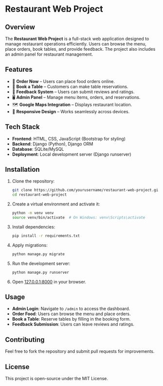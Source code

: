# Restaurant Web Project

## Overview
The **Restaurant Web Project** is a full-stack web application designed to manage restaurant operations efficiently. Users can browse the menu, place orders, book tables, and provide feedback. The project also includes an admin panel for restaurant management.

## Features
- 🛒 **Order Now** – Users can place food orders online.
- 📅 **Book a Table** – Customers can make table reservations.
- 📝 **Feedback System** – Users can submit reviews and ratings.
- 🖥️ **Admin Panel** – Manage menu items, orders, and reservations.
- 🗺️ **Google Maps Integration** – Displays restaurant location.
- 📱 **Responsive Design** – Works seamlessly across devices.

## Tech Stack
- **Frontend**: HTML, CSS, JavaScript (Bootstrap for styling)
- **Backend**: Django (Python), Django ORM
- **Database**: SQLite/MySQL
- **Deployment**: Local development server (Django runserver)

## Installation
1. Clone the repository:
   ```sh
   git clone https://github.com/yourusername/restaurant-web-project.git
   cd restaurant-web-project
   ```
2. Create a virtual environment and activate it:
   ```sh
   python -m venv venv
   source venv/bin/activate  # On Windows: venv\Scripts\activate
   ```
3. Install dependencies:
   ```sh
   pip install -r requirements.txt
   ```
4. Apply migrations:
   ```sh
   python manage.py migrate
   ```
5. Run the development server:
   ```sh
   python manage.py runserver
   ```
6. Open [127.0.0.1:8000](http://127.0.0.1:8000) in your browser.

## Usage
- **Admin Login**: Navigate to `/admin` to access the dashboard.
- **Order Food**: Users can browse the menu and place orders.
- **Book a Table**: Reserve tables by filling in the booking form.
- **Feedback Submission**: Users can leave reviews and ratings.

## Contributing
Feel free to fork the repository and submit pull requests for improvements.

## License
This project is open-source under the MIT License.

